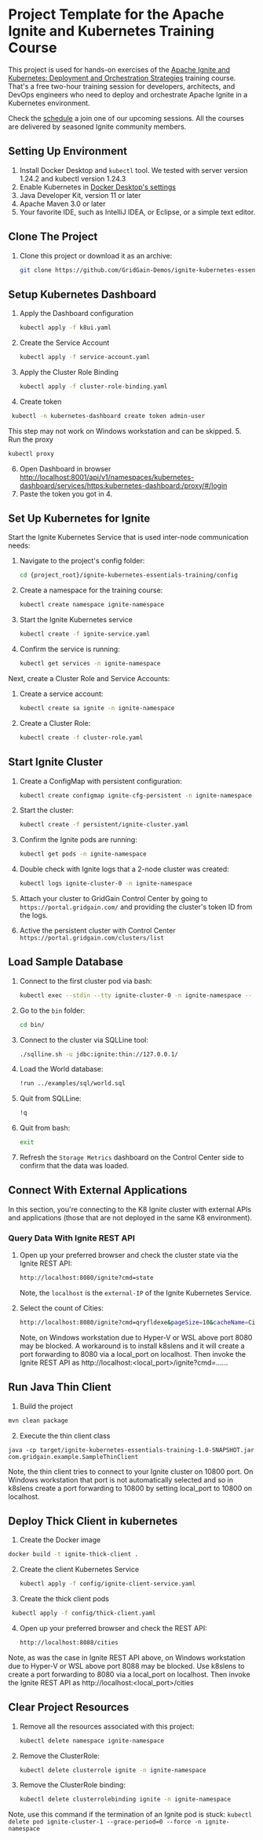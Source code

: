 # Project Template for the Apache Ignite and Kubernetes Training Course

This project is used for hands-on exercises of the
[Apache Ignite and Kubernetes: Deployment and Orchestration Strategies](https://www.gridgain.com/products/services/training/apache-ignite-and-kubernetes-deployment-and-orchestration-strategies)
training course. That's a free two-hour training session for developers, architects, and DevOps engineers who need to
deploy and orchestrate Apache Ignite in a Kubernetes environment.

Check the [schedule](https://www.gridgain.com/services/training) a join one of our upcoming sessions.
All the courses are delivered by seasoned Ignite community members.


## Setting Up Environment

1. Install Docker Desktop and `kubectl` tool. We tested with server version 1.24.2 and kubectl version 1.24.3
2. Enable Kubernetes in [Docker Desktop's settings](https://docs.docker.com/desktop/kubernetes/)
3. Java Developer Kit, version 11 or later
4. Apache Maven 3.0 or later
5. Your favorite IDE, such as IntelliJ IDEA, or Eclipse, or a simple text editor.

## Clone The Project

1. Clone this project or download it as an archive:
    ```bash
    git clone https://github.com/GridGain-Demos/ignite-kubernetes-essentials-training.git
    ```
## Setup Kubernetes Dashboard

1. Apply the Dashboard configuration
   ```bash
   kubectl apply -f k8ui.yaml
   ```
2. Create the Service Account
   ```bash
   kubectl apply -f service-account.yaml
   ```
3. Apply the Cluster Role Binding
   ```bash
   kubectl apply -f cluster-role-binding.yaml
   ```
4. Create token
 ```bash
  kubectl -n kubernetes-dashboard create token admin-user
  ```
   This step may not work on Windows workstation and can be skipped.
5. Run the proxy
   ```bash
   kubectl proxy
   ```
6. Open Dashboard in browser
   <http://localhost:8001/api/v1/namespaces/kubernetes-dashboard/services/https:kubernetes-dashboard:/proxy/#/login>
7. Paste the token you got in 4.

## Set Up Kubernetes for Ignite

Start the Ignite Kubernetes Service that is used inter-node communication needs:
1. Navigate to the project's config folder:
    ```bash
    cd {project_root}/ignite-kubernetes-essentials-training/config
    ```

2. Create a namespace for the training course:
     ```bash
     kubectl create namespace ignite-namespace
     ```

3. Start the Ignite Kubernetes service
    ```bash
    kubectl create -f ignite-service.yaml
    ```
4. Confirm the service is running:
    ```bash
    kubectl get services -n ignite-namespace
    ```

Next, create a Cluster Role and Service Accounts:
1. Create a service account:
    ```bash
    kubectl create sa ignite -n ignite-namespace
    ```
2. Create a Cluster Role:
    ```bash
    kubectl create -f cluster-role.yaml
    ```

## Start Ignite Cluster

1. Create a ConfigMap with persistent configuration:
    ```bash
    kubectl create configmap ignite-cfg-persistent -n ignite-namespace --from-file=persistent/ignite-node-cfg.xml
    ```
2. Start the cluster:
    ```bash
    kubectl create -f persistent/ignite-cluster.yaml
    ```   
3. Confirm the Ignite pods are running:
    ```bash
    kubectl get pods -n ignite-namespace
    ```
4. Double check with Ignite logs that a 2-node cluster was created:
    ```bash
    kubectl logs ignite-cluster-0 -n ignite-namespace
    ```
5. Attach your cluster to GridGain Control Center by going to `https://portal.gridgain.com/` and providing the
cluster's token ID from the logs.   

6. Active the persistent cluster with Control Center `https://portal.gridgain.com/clusters/list`

## Load Sample Database

1. Connect to the first cluster pod via bash:
    ```bash
    kubectl exec --stdin --tty ignite-cluster-0 -n ignite-namespace -- /bin/bash
    ```
2. Go to the `bin` folder:
    ```bash
    cd bin/
    ```
3. Connect to the cluster via SQLLine tool:
    ```bash
    ./sqlline.sh -u jdbc:ignite:thin://127.0.0.1/
    ```
4. Load the World database:
    ```bash
    !run ../examples/sql/world.sql
    ```
5. Quit from SQLLine:
    ```bash
    !q
    ```
6. Quit from bash:
    ```bash
    exit
    ```
7. Refresh the `Storage Metrics` dashboard on the Control Center side to confirm that the data was loaded.

## Connect With External Applications

In this section, you're connecting to the K8 Ignite cluster with external APIs and applications (those that are not deployed
in the same K8 environment).

### Query Data With Ignite REST API

1. Open up your preferred browser and check the cluster state via the Ignite REST API:
    ```bash
    http://localhost:8080/ignite?cmd=state
    ```
   Note, the `localhost` is the `external-IP` of the Ignite Kubernetes Service.

2. Select the count of Cities:
    ```bash
    http://localhost:8080/ignite?cmd=qryfldexe&pageSize=10&cacheName=City&qry=SELECT%20count(*)%20From%20City
    ```  
    Note, on Windows workstation due to Hyper-V or WSL above port 8080 may be blocked. A workaround is to install k8slens and it will create a port forwarding to 8080 via a local_port on localhost. Then invoke the Ignite REST API as http://localhost:<local_port>/ignite?cmd=......
    
## Run Java Thin Client

1. Build the project
  ```bash
  mvn clean package
  ```

2. Execute the thin client class
  ```
  java -cp target/ignite-kubernetes-essentials-training-1.0-SNAPSHOT.jar com.gridgain.example.SampleThinClient
  ```
Note, the thin client tries to connect to your Ignite cluster on 10800 port. On Windows workstation that port is not automatically selected and so in k8slens create a port forwarding to 10800 by setting local_port to 10800 on localhost.

## Deploy Thick Client in kubernetes

1. Create the Docker image
  ```bash
  docker build -t ignite-thick-client .
  ```

2. Create the client Kubernetes Service
   ```bash
   kubectl apply -f config/ignite-client-service.yaml
   ```

3. Create the thick client pods
  ```bash
   kubectl apply -f config/thick-client.yaml
   ```
4. Open up your preferred browser and check the REST API:
    ```bash
    http://localhost:8088/cities
    ```
 Note, as was the case in Ignite REST API above, on Windows workstation due to Hyper-V or WSL above port 8088 may be blocked. Use k8slens to create a port forwarding to 8080 via a local_port on localhost. Then invoke the Ignite REST API as http://localhost:<local_port>/cities
 
## Clear Project Resources

1. Remove all the resources associated with this project:
    ```bash
    kubectl delete namespace ignite-namespace
    ```  
2. Remove the ClusterRole:
    ```bash
    kubectl delete clusterrole ignite -n ignite-namespace
    ```
3. Remove the ClusterRole binding:
    ```bash
    kubectl delete clusterrolebinding ignite -n ignite-namespace
    ```

Note, use this command if the termination of an Ignite pod is stuck:
`kubectl delete pod ignite-cluster-1 --grace-period=0 --force -n ignite-namespace`

